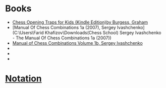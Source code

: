 # Books
* [Chess Opening Traps for Kids (Kindle Edition)by Burgess, Graham]()
* [Manual Of Chess Combinations 1a (2007), Sergey Ivashchenko](C:\Users\Farid Khafizov\Downloads\(Chess School) Sergey Ivashchenko - The Manual Of Chess Combinations 1a (2007))
* [Manual of Chess Combinations Volume 1b, Sergey Ivashchenko](file:///C:/Users/Farid%20Khafizov/Downloads/Sergey%20Ivashchenko%20-%20Manual%20of%20Chess%20Combinations%20Volume%201b.%201b-Russian%20Chess%20House%20(2007).pdf)
* []()
* []()
* []()

# [Notation](https://en.wikipedia.org/wiki/Chess_annotation_symbols)
